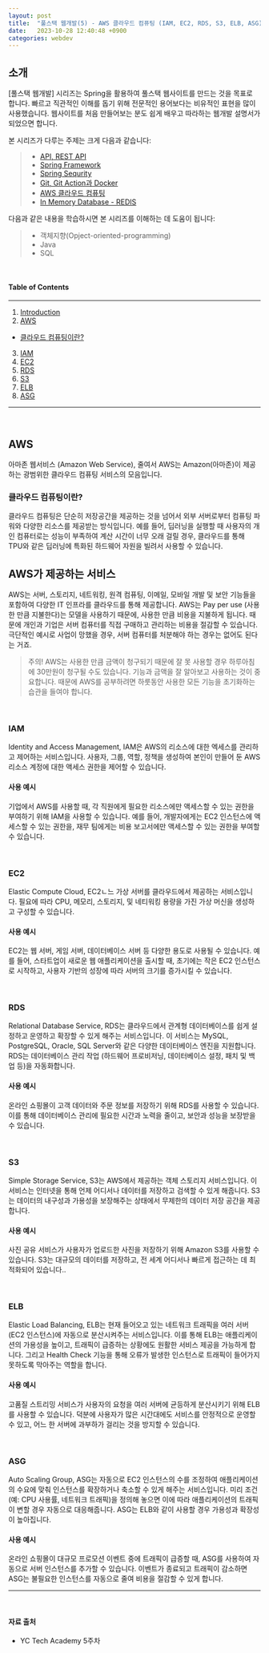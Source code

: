 ```yaml
---
layout: post
title:  "풀스택 웹개발(5) - AWS 클라우드 컴퓨팅 (IAM, EC2, RDS, S3, ELB, ASG)"
date:   2023-10-28 12:40:48 +0900
categories: webdev
---
```



## 소개
[풀스택 웹개발] 시리즈는 Spring을 활용하여 풀스택 웹사이트를 만드는 것을 목표로 합니다. 빠르고 직관적인 이해를 돕기 위해 전문적인 용어보다는 비유적인 표현을 많이 사용했습니다. 웹사이트를 처음 만들어보는 분도 쉽게 배우고 따라하는 웹개발 설명서가 되었으면 합니다.

본 시리즈가 다루는 주제는 크게 다음과 같습니다:
> - [API, REST API](#https://minisemin.github.io/webdev/2023/09/09/webdev1.html)
> - [Spring Framework](#https://minisemin.github.io/webdev/2023/09/14/webdev2.html)
> - [Spring Sequrity](#https://minisemin.github.io/webdev/2023/10/07/webdev3_spring_security.html)
> - [Git, Git Action과 Docker](#https://minisemin.github.io/webdev/2023/10/14/webdev4_git_gitaction_docker.html)
> - [AWS 클라우드 컴퓨팅](#https://minisemin.github.io/webdev/2023/10/14/webdev5_AWS.html)
> - [In Memory Database - REDIS](#https://minisemin.github.io/webdev/2023/11/04/webdev6_redis.html)

다음과 같은 내용을 학습하시면 본 시리즈를 이해하는 데 도움이 됩니다:
> - 객체지향(Opject-oriented-programming)
> - Java
> - SQL

&nbsp;
&nbsp;
&nbsp;
&nbsp;
&nbsp;

#### Table of Contents
---
1. [Introduction](#소개)
2. [AWS](#aws)
- [클라우드 컴퓨팅이란?](#클라우드-컴퓨팅이란)
3. [IAM](#iam)
4. [EC2](#ec2)
5. [RDS](#rds)
6. [S3](#s3)
7. [ELB](#elb)
8. [ASG](#asg)

---

&nbsp;
&nbsp;
&nbsp;
&nbsp;
&nbsp;

## AWS

아마존 웹서비스 (Amazon Web Service), 줄여서 AWS는 Amazon(아마존)이 제공하는 광범위한 클라우드 컴퓨팅 서비스의 모음입니다.

### 클라우드 컴퓨팅이란?
클라우드 컴퓨팅은 단순히 저장공간을 제공하는 것을 넘어서 외부 서버로부터 컴퓨팅 파워와 다양한 리소스를 제공받는 방식입니다. 예를 들어, 딥러닝을 실행할 때 사용자의 개인 컴퓨터로는 성능이 부족하여 계산 시간이 너무 오래 걸릴 경우, 클라우드를 통해 TPU와 같은 딥러닝에 특화된 하드웨어 자원을 빌려서 사용할 수 있습니다.

## AWS가 제공하는 서비스
AWS는 서버, 스토리지, 네트워킹, 원격 컴퓨팅, 이메일, 모바일 개발 및 보안 기능들을 포함하여 다양한 IT 인프라를 클라우드를 통해 제공합니다. AWS는 Pay per use (사용한 만큼 지불한다)는 모델을 사용하기 때문에, 사용한 만큼 비용을 지불하게 됩니다. 때문에 개인과 기업은 서버 컴퓨터를 직접 구매하고 관리하는 비용을 절감할 수 있습니다. 극단적인 예시로 사업이 망했을 경우, 서버 컴퓨터를 처분해야 하는 경우는 없어도 된다는 거죠.

> 주의! AWS는 사용한 만큼 금액이 청구되기 때문에 잘 못 사용할 경우 하루아침에 30만원이 청구될 수도 있습니다. 기능과 금액을 잘 알아보고 사용하는 것이 중요합니다. 때문에 AWS를 공부하려면 하룻동안 사용한 모든 기능을 초기화하는 습관을 들여야 합니다.

&nbsp;

### IAM

Identity and Access Management, IAM은 AWS의 리소스에 대한 엑세스를 관리하고 제어하는 서비스입니다. 사용자, 그룹, 역할, 정책을 생성하여 본인이 만들어 둔 AWS 리소스 계정에 대한 액세스 권한을 제어할 수 있습니다.

#### 사용 예시

기업에서 AWS를 사용할 때, 각 직원에게 필요한 리소스에만 액세스할 수 있는 권한을 부여하기 위해 IAM을 사용할 수 있습니다. 예를 들어, 개발자에게는 EC2 인스턴스에 액세스할 수 있는 권한을, 재무 팀에게는 비용 보고서에만 액세스할 수 있는 권한을 부여할 수 있습니다.

&nbsp;

### EC2

Elastic Compute Cloud, EC2ㄴ느 가상 서버를 클라우드에서 제공하는 서비스입니다. 필요에 따라 CPU, 메모리, 스토리지, 및 네티워킹 용량을 가진 가상 머신을 생성하고 구성할 수 있습니다.

#### 사용 예시

EC2는 웹 서버, 게임 서버, 데이터베이스 서버 등 다양한 용도로 사용될 수 있습니다. 예를 들어, 스타트업이 새로운 웹 애플리케이션을 출시할 때, 초기에는 작은 EC2 인스턴스로 시작하고, 사용자 기반의 성장에 따라 서버의 크기를 증가시킬 수 있습니다.

&nbsp;

### RDS

Relational Database Service, RDS는 클라우드에서 관계형 데이터베이스를 쉽게 설정하고 운영하고 확장할 수 있게 해주는 서비스입니다. 이 서비스는 MySQL, PostgreSQL, Oracle, SQL Server와 같은 다양한 데이터베이스 엔진을 지원합니다. RDS는 데이터베이스 관리 작업 (하드웨어 프로비저닝, 데이터베이스 설정, 패치 및 백업 등)을 자동화합니다.

#### 사용 예시

온라인 쇼핑몰이 고객 데이터와 주문 정보를 저장하기 위해 RDS를 사용할 수 있습니다. 이를 통해 데이터베이스 관리에 필요한 시간과 노력을 줄이고, 보안과 성능을 보장받을 수 있습니다.


&nbsp;

### S3

Simple Storage Service, S3는 AWS에서 제공하는 객체 스토리지 서비스입니다. 이 서비스는 인터넷을 통해 언제 어디서나 데이터를 저장하고 검색할 수 있게 해줍니다. S3는 데이터의 내구성과 가용성을 보장해주는 상태에서 무제한의 데이터 저장 공간을 제공합니다.

#### 사용 예시
사진 공유 서비스가 사용자가 업로드한 사진을 저장하기 위해 Amazon S3를 사용할 수 있습니다. S3는 대규모의 데이터를 저장하고, 전 세계 어디서나 빠르게 접근하는 데 최적화되어 있습니다..

&nbsp;

### ELB

Elastic Load Balancing, ELB는 현재 들어오고 있는 네트워크 트래픽을 여러 서버(EC2 인스턴스)에 자동으로 분산시켜주는 서비스입니다. 이를 통해 ELB는 애플리케이션의 가용성을 높이고, 트래픽이 급증하는 상황에도 원활한 서비스 제공을 가능하게 합니다. 그리고 Health Check 기능을 통해 오류가 발생한 인스턴스로 트래픽이 들어가지 못하도록 막아주는 역할을 합니다.

#### 사용 예시

고품질 스트리밍 서비스가 사용자의 요청을 여러 서버에 균등하게 분산시키기 위해 ELB를 사용할 수 있습니다. 덕분에 사용자가 많은 시간대에도 서비스를 안정적으로 운영할 수 있고, 어느 한 서버에 과부하가 걸리는 것을 방지할 수 있습니다.

&nbsp;

### ASG

Auto Scaling Group, ASG는 자동으로 EC2 인스턴스의 수를 조정하여 애플리케이션의 수요에 맞춰 인스턴스를 확장하거나 축소할 수 있게 해주는 서비스입니다. 미리 조건(예: CPU 사용률, 네트워크 트래픽)을 정의해 놓으면 이에 따라 애플리케이션의 트래픽이 변할 경우 자동으로 대응해줍니다. ASG는 ELB와 같이 사용할 경우 가용성과 확장성이 높아집니다.

#### 사용 예시
온라인 쇼핑몰이 대규모 프로모션 이벤트 중에 트래픽이 급증할 때, ASG를 사용하여 자동으로 서버 인스턴스를 추가할 수 있습니다. 이벤트가 종료되고 트래픽이 감소하면 ASG는 불필요한 인스턴스를 자동으로 줄여 비용을 절감할 수 있게 합니다.

---

&nbsp;
&nbsp;
&nbsp;
&nbsp;
&nbsp;

#### 자료 출처
- YC Tech Academy 5주차
